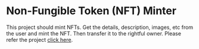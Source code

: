 # Non-Fungible Token (NFT) Minter

This project should mint NFTs. Get the details, description, images, etc from the user and mint the NFT. Then transfer it to the rightful owner. Please refer the project [click here](https://github.com/hansajayathilaka/NFT-Marketplace).